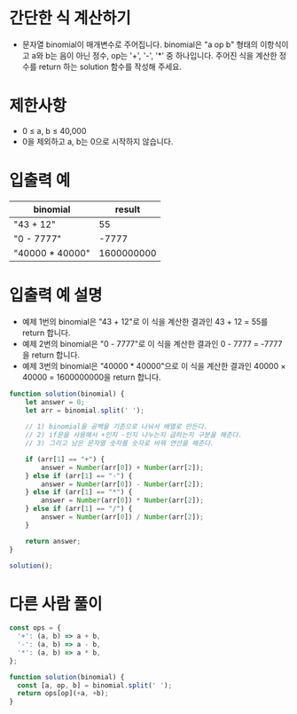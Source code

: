 # 간단한 식 계산하기
- 문자열 binomial이 매개변수로 주어집니다. binomial은 "a op b" 형태의 이항식이고 a와 b는 음이 아닌 정수,
op는 '+', '-', '*' 중 하나입니다. 주어진 식을 계산한 정수를 return 하는 solution 함수를 작성해 주세요.  

# 제한사항
- 0 ≤ a, b ≤ 40,000
- 0을 제외하고 a, b는 0으로 시작하지 않습니다.

# 입출력 예
| binomial | result |
| -------- | ------ |
| "43 + 12" | 55 |
| "0 - 7777" | -7777 |
| "40000 * 40000" | 1600000000 |

# 입출력 예 설명
- 예제 1번의 binomial은 "43 + 12"로 이 식을 계산한 결과인 43 + 12 = 55를 return 합니다.
- 예제 2번의 binomial은 "0 - 7777"로 이 식을 계산한 결과인 0 - 7777 = -7777을 return 합니다.
- 예제 3번의 binomial은 "40000 * 40000"으로 이 식을 계산한 결과인 40000 × 40000 = 1600000000을 return 합니다.

```javascript
function solution(binomial) {
    let answer = 0;
    let arr = binomial.split(' ');
    
    // 1) binomial을 공백을 기준으로 나눠서 배열로 만든다.
    // 2) if문을 사용해서 +인지 -인지 나누는지 곱하는지 구분을 해준다. 
    // 3) 그리고 남은 문자열 숫자를 숫자로 바꿔 연산을 해준다.

    if (arr[1] == "+") {
        answer = Number(arr[0]) + Number(arr[2]);
    } else if (arr[1] == "-") {
        answer = Number(arr[0]) - Number(arr[2]);
    } else if (arr[1] == "*") {
        answer = Number(arr[0]) * Number(arr[2]);
    } else if (arr[1] == "/") {
        answer = Number(arr[0]) / Number(arr[2]);
    }

    return answer;
}

solution();
```

# 다른 사람 풀이
```javascript
const ops = {
  '+': (a, b) => a + b,
  '-': (a, b) => a - b,
  '*': (a, b) => a * b,
};

function solution(binomial) {
  const [a, op, b] = binomial.split(' ');
  return ops[op](+a, +b);
}
```
